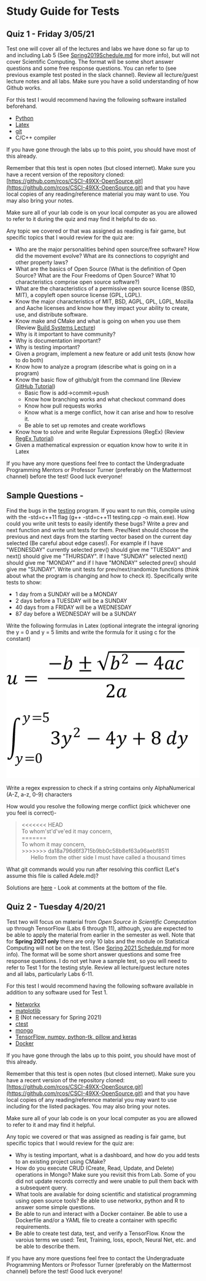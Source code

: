 # Study Guide for Tests

## Quiz 1 - Friday 3/05/21

Test one will cover all of the lectures and labs we have done so far up to and including Lab 5
(See [Spring2019Schedule.md](Spring2019Schedule.md) for more info), but will not cover Scientific Computing.
The format will be some short answer questions and some free response
questions. You can refer to  (see previous example test posted
in the slack channel). Review all lecture/guest lecture notes and all labs. Make sure
you have a solid understanding of how Github works.

For this test I would recommend having the following software installed beforehand.

* [Python](https://www.python.org/downloads/)
* [Latex](https://www.latex-project.org/get/)
* [git](https://git-scm.com)
* C/C++ compiler

If you have gone through the labs up to this point, you should have most of this already. 

Remember that this test is open notes (but closed internet). Make sure you have a recent version of the repository cloned: [https://github.com/rcos/CSCI-49XX-OpenSource.git](https://github.com/rcos/CSCI-49XX-OpenSource.git) and that you have local copies of any reading/reference material you may want to use. You may also bring
your notes.

Make sure all of your lab code is on your local computer as you are allowed to refer to it during the quiz and may
find it helpful to do so.
	
Any topic we covered or that was assigned as reading is fair game, but specific topics that I would review for the quiz are:

* Who are the major personalities behind open source/free software? How did the movement evolve? What are its connections to copyright and other property laws? 
* What are the basics of Open Source (What is the definition of Open Source? What are the Four Freedoms of Open Source? What 10 characteristics comprise open source software?)
* What are the characteristics of a permissive open source license (BSD, MIT), a copyleft open source license (GPL, LGPL).
* Know the major characteristics of MIT, BSD, AGPL, GPL, LGPL, Mozilla and Aache licenses and know how they impact your ability to create, use, and distribute software.
* Know make and CMake and what is going on when you use them (Review [Build Systems Lecture](../Modules/BuildSystems/BuildSystems.pdf))
* Why is it important to have community? 
* Why is documentation important?
* Why is testing important? 
* Given a program, implement a new feature or add unit tests (know how to do both)
* Know how to analyze a program (describe what is going on in a program)
* Know the basic flow of github/git from the command line (Review [GitHub Tutorial](https://try.github.io/levels/1/challenges/1))
	* Basic flow is add->commit->push
	* Know how branching works and what checkout command does
	* Know how pull requests works
	* Know what is a merge conflict, how it can arise and how to resolve it.
	* Be able to set up remotes and create workflows
* Know how to solve and write Regular Expressions (RegEx) (Review [RegEx Tutorial](https://regexone.com/))
* Given a mathematical expression or equation know how to write it in Latex

If you have any more questions feel free to contact the Undergraduate Programming Mentors
or Professor Turner (preferably on the Mattermost channel) before the test! Good luck everyone!

## Sample Questions - 

Find the bugs in the [testing](testing.cpp) program. If you want to
run this, compile using with the -std=c++11 flag (g++ -std=c++11 testing.cpp -o main.exe). How could you write
unit tests to easily identify these bugs? Write a prev and next function and
write unit tests for them. Prev/Next should choose the previous and next
days from the starting vector based on the current day
selected (Be careful about edge cases!). For example if I have "WEDNESDAY" currently selected prev()
should give me "TUESDAY" and next() should give me "THURSDAY". If I have "SUNDAY" selected
next() should give me "MONDAY" and if I have "MONDAY" selected prev() should give me "SUNDAY". Write unit tests for
prev/next/randomize functions (think about what the program is changing
and how to check it). 
Specifically write tests to show:

* 1 day from a SUNDAY will be a MONDAY
* 2 days before a TUESDAY will be a SUNDAY
* 40 days from a FRIDAY will be a WEDNESDAY
* 87 day before a WEDNESDAY will be a SUNDAY

Write the following formulas in Latex (optional integrate the integral ignoring the y = 0 and y = 5 limits and write the formula for it 
using c for the constant) 

![Formulas](Photos/equations.png)

Write a regex expression to check if a string contains only AlphaNumerical (A-Z, a-z, 0-9) characters

How would you resolve the following merge conflict (pick whichever one you feel is correct)-

<blockquote>
	<p> 
		<<<<<<< HEAD
		<br />
		To whom'st'd've'ed it may concern, 
		<br />
		=======
		<br />
		To whom it may concern, 
		<br />
		>>>>>>> da18a796d6f3715b9bb0c58b8ef63a96aebf8511
		<br />
		 &nbsp;&nbsp;&nbsp;&nbsp;&nbsp; Hello from the other side I must have called a thousand times
	</p>
 </blockquote>
 What git commands would you run after resolving this conflict (Let's assume this file is called
 Adele.md)?

Solutions are [here](testing_solution.cpp) - Look at comments at the bottom of the file.

## Quiz 2 - Tuesday 4/20/21

Test two will focus on material from *Open Source in Scientific Computation* up through TensorFlow (Labs 6 through 11), although, you are expected to be able to apply the material from earlier in the semester as well. Note that for **Spring 2021 only** there are only 10 labs and the
module on Statistical Computing will not be on the test.
(See [Spring 2021 Schedule.md](https://github.com/rcos/CSCI-4470-OpenSource/blob/master/Resources/Spring%202021%20Schedule.md) for more info).
The format will be some short answer questions and some free response
questions. I do not yet have a sample test, so you will need to refer to Test 1 for the testing style. Review all lecture/guest lecture notes and all labs, particularly Labs 6-11.

For this test I would recommend having the following software available in addition to any software used for Test 1.

* [Networkx](https://networkx.github.io/)
* [matplotlib](http://matplotlib.org/)
* [R](https://www.r-project.org/) (Not necessary for Spring 2021)
* [ctest](http://cmake.org)
* [mongo](https://docs.mongodb.org/manual/installation/)
* [TensorFlow, numpy, python-tk, pillow and keras](https://github.com/rcos/CSCI-49XX-OpenSource/blob/master/Modules/TensorFlow/Lab-TensorFlow.md)
* [Docker](http://tinyurl.com/docker19)

If you have gone through the labs up to this point, you should have most of this already. 

Remember that this test is open notes (but closed internet). Make sure you have a recent version of the repository cloned: [https://github.com/rcos/CSCI-49XX-OpenSource.git](https://github.com/rcos/CSCI-49XX-OpenSource.git) and that you have local copies of any reading/reference material you may want to use including for the listed packages. You may also bring
your notes.

Make sure all of your lab code is on your local computer as you are allowed to refer to it and may
find it helpful.
	
Any topic we covered or that was assigned as reading is fair game, but specific topics that I would review for the quiz are:

* Why is testing important, what is a dashboard, and how do you add tests to an existing project using CMake?
* How do you execute CRUD (Create, Read, Update, and Delete) operations in Mongo? Make sure you revisit this from Lab. Some of you did not update records correctly and were unable to pull them back with a subsequent query.
* What tools are available for doing scientific and statistical programming using open source tools? Be able to use networkx, python and R to answer some simple questions.
* Be able to run and interact with a Docker container. Be able to use a Dockerfile and/or a YAML file to create a container with specific requirements.
* Be able to create test data, test, and verify a TensorFlow. Know the varoius terms we used: Test, Training, loss, epoch, Neural Net, etc. and be able to describe them.

If you have any more questions feel free to contact the Undergraduate Programming Mentors
or Professor Turner (preferably on the Mattermost channel) before the test! Good luck everyone!


